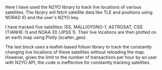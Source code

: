Here I have used the N2YO library to track live locations of various satellites. The library will fetch satellite data like TLE and positions using NORAD ID and the user's N2YO key. 

I have tracked five satellites: ISS, MALLIGYONG-1, ASTROSAT, CSS (TIANHE-1) and NOAA 20 (JPSS 1). Their live locations are then plotted on an earth map using Plotly (scatter_geo). 

The last block uses a leaflet-based folium library to track the constantly changing live locations of these satellites without reloading the map. However, given the limit to the number of transactions per hour by an user with N2YO API, the code is ineffective for constantly tracking satellites.    

